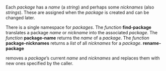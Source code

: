  

Each *package* has a *name* (a *string*) and perhaps some *nicknames* (also *strings*). These are assigned when the *package* is created and can be changed later. 

There is a single namespace for *packages*. The *function* **find-package** translates a package *name* or *nickname* into the associated *package*. The *function* **package-name** returns the *name* of a *package*. The *function* **package-nicknames** returns a *list* of all *nicknames* for a *package*. **rename-package** 

removes a *package*’s current *name* and *nicknames* and replaces them with new ones specified by the caller. 

